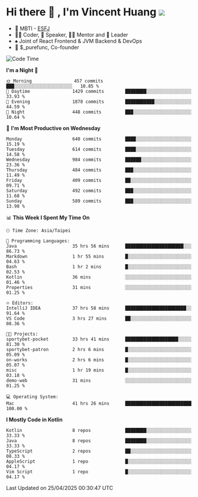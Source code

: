 # Hi there 👋 , I'm Vincent Huang ![](https://komarev.com/ghpvc/?username=Jian-Min-Huang)
- 👀 MBTI - [ESFJ](https://www.16personalities.com/esfj-personality)
- 👨‍💻 Coder, 🎤 Speaker, 👨‍🏫 Mentor and 🚀 Leader
- ♠️ Joint of React Frontend & JVM Backend & DevOps
- 💼 $_purefunc, Co-founder

<!--START_SECTION:waka-->
![Code Time](http://img.shields.io/badge/Code%20Time-5%2C170%20hrs%202%20mins-blue)

**I'm a Night 🦉** 

```text
🌞 Morning                457 commits         ███░░░░░░░░░░░░░░░░░░░░░░   10.85 % 
🌆 Daytime                1429 commits        ████████░░░░░░░░░░░░░░░░░   33.93 % 
🌃 Evening                1878 commits        ███████████░░░░░░░░░░░░░░   44.59 % 
🌙 Night                  448 commits         ███░░░░░░░░░░░░░░░░░░░░░░   10.64 % 
```
📅 **I'm Most Productive on Wednesday** 

```text
Monday                   640 commits         ████░░░░░░░░░░░░░░░░░░░░░   15.19 % 
Tuesday                  614 commits         ████░░░░░░░░░░░░░░░░░░░░░   14.58 % 
Wednesday                984 commits         ██████░░░░░░░░░░░░░░░░░░░   23.36 % 
Thursday                 484 commits         ███░░░░░░░░░░░░░░░░░░░░░░   11.49 % 
Friday                   409 commits         ██░░░░░░░░░░░░░░░░░░░░░░░   09.71 % 
Saturday                 492 commits         ███░░░░░░░░░░░░░░░░░░░░░░   11.68 % 
Sunday                   589 commits         ███░░░░░░░░░░░░░░░░░░░░░░   13.98 % 
```


📊 **This Week I Spent My Time On** 

```text
🕑︎ Time Zone: Asia/Taipei

💬 Programming Languages: 
Java                     35 hrs 56 mins      ██████████████████████░░░   86.73 % 
Markdown                 1 hr 55 mins        █░░░░░░░░░░░░░░░░░░░░░░░░   04.63 % 
Bash                     1 hr 2 mins         █░░░░░░░░░░░░░░░░░░░░░░░░   02.53 % 
Kotlin                   36 mins             ░░░░░░░░░░░░░░░░░░░░░░░░░   01.46 % 
Properties               31 mins             ░░░░░░░░░░░░░░░░░░░░░░░░░   01.25 % 

🔥 Editors: 
IntelliJ IDEA            37 hrs 58 mins      ███████████████████████░░   91.64 % 
VS Code                  3 hrs 27 mins       ██░░░░░░░░░░░░░░░░░░░░░░░   08.36 % 

🐱‍💻 Projects: 
sportybet-pocket         33 hrs 41 mins      ████████████████████░░░░░   81.30 % 
sportybet-patron         2 hrs 6 mins        █░░░░░░░░░░░░░░░░░░░░░░░░   05.09 % 
on-works                 2 hrs 6 mins        █░░░░░░░░░░░░░░░░░░░░░░░░   05.07 % 
misc                     1 hr 19 mins        █░░░░░░░░░░░░░░░░░░░░░░░░   03.18 % 
demo-web                 31 mins             ░░░░░░░░░░░░░░░░░░░░░░░░░   01.25 % 

💻 Operating System: 
Mac                      41 hrs 26 mins      █████████████████████████   100.00 % 
```

**I Mostly Code in Kotlin** 

```text
Kotlin                   8 repos             ████████░░░░░░░░░░░░░░░░░   33.33 % 
Java                     8 repos             ████████░░░░░░░░░░░░░░░░░   33.33 % 
TypeScript               2 repos             ██░░░░░░░░░░░░░░░░░░░░░░░   08.33 % 
AppleScript              1 repo              █░░░░░░░░░░░░░░░░░░░░░░░░   04.17 % 
Vim Script               1 repo              █░░░░░░░░░░░░░░░░░░░░░░░░   04.17 % 
```




 Last Updated on 25/04/2025 00:30:47 UTC
<!--END_SECTION:waka-->
